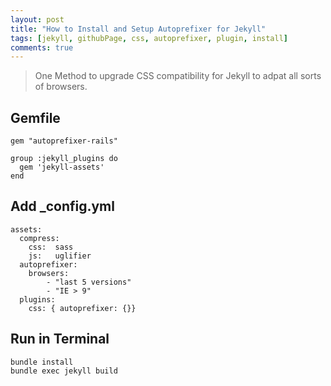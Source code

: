 ```yaml
---
layout: post
title: "How to Install and Setup Autoprefixer for Jekyll" 
tags: [jekyll, githubPage, css, autoprefixer, plugin, install]
comments: true
---
```


> One Method to upgrade CSS compatibility  for Jekyll to adpat all sorts of browsers.

## Gemfile

```
gem "autoprefixer-rails"

group :jekyll_plugins do
  gem 'jekyll-assets'
end
```

## Add _config.yml

```
assets:
  compress:
    css:  sass
    js:   uglifier
  autoprefixer:
    browsers:
        - "last 5 versions"
        - "IE > 9"
  plugins:
    css: { autoprefixer: {}}
```

## Run in Terminal

```
bundle install
bundle exec jekyll build
```
